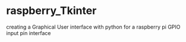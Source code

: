 raspberry_Tkinter
=================

creating a Graphical User interface with python for a raspberry pi GPIO input pin interface
